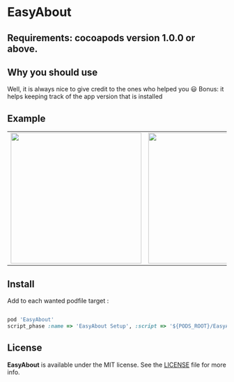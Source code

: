 EasyAbout
======================
## Requirements: cocoapods version 1.0.0 or above.

## Why you should use

Well, it is always nice to give credit to the ones who helped you :smiley:
Bonus: it helps keeping track of the app version that is installed

## Example

<table>
 <tr>
  <td>
    <img src="screenshots/screen1.png" width="300"/>
  </td>
  <td>
    <img src="screenshots/screen2.png" width="300"/>
  </td>
  <td>
    <img src="screenshots/screen3.png" width="300"/>
  </td>
 </tr>
</table>

## Install

Add to each wanted podfile target :

```ruby

pod 'EasyAbout'
script_phase :name => 'EasyAbout Setup', :script => '${PODS_ROOT}/EasyAbout/settings-script.sh'
```

## License

**EasyAbout** is available under the MIT license. See the [LICENSE](https://github.com/JARMourato/AcknowledgementsBundle/blob/master/LICENSE) file for more info.
